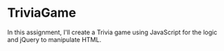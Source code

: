 # TriviaGame
In this assignment, I'll create a Trivia game using JavaScript for the logic and jQuery to manipulate HTML.
